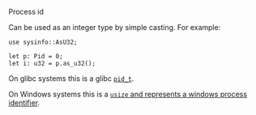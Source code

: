 Process id

Can be used as an integer type by simple casting. For example:

```
use sysinfo::AsU32;

let p: Pid = 0;
let i: u32 = p.as_u32();
```

On glibc systems this is a glibc [`pid_t`](https://www.gnu.org/software/libc/manual/html_node/Process-Identification.html).

On Windows systems this is a [`usize` and represents a windows process identifier](https://docs.microsoft.com/en-us/windows/win32/procthread/process-handles-and-identifiers).
